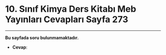 # 10. Sınıf Kimya Ders Kitabı Meb Yayınları Cevapları Sayfa 273

---

**Bu sayfada soru bulunmamaktadır.**

-   **Cevap**: